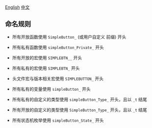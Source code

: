 [English](./API.md)
[中文](./API_zh.md)

## 命名规则

- 所有开放函数使用 `SimpleButton_` (或用户自定义 前缀) 开头

- 所有私有函数使用 `simpleButton_Private_` 开头

- 所有开放的宏使用 `SIMPLEBTN__` 开头

- 所有私有的宏使用 `SIMPLEBTN_` 开头

- 头文件宏与版本相关宏使用 `SIMPLEBUTTON_` 开头

- 所有私有的变量使用 `simpleButton_` 开头

- 所有私有的自定义的类型使用 `simpleButton_Type_` 开头，且以 `_t` 结尾

- 所有开放的自定义的类型使用 `SimpleButton_Type_` 开头，且以 `_t` 结尾

- 所有状态机枚举使用 `simpleButton_State_` 开头

